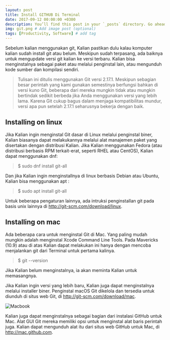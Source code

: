 ```yaml
---
layout: post
title: Install GITHUB Di Terminal
date: 2017-09-12 00:00:00 +0300
description: You’ll find this post in your `_posts` directory. Go ahead and edit it and re-build the site to see your changes. # Add post description (optional)
img: git.png # Add image post (optional)
tags: [Productivity, Software] # add tag
---
```


Sebelum kalian menggunakan git, Kalian pastikan dulu kalau komputer kalian sudah install git atau belum.
Meskipun sudah terpasang, ada baiknya untuk mengupdate versi git kalian ke versi terbaru. Kalian bisa menginstalnya sebagai paket atau melalui penginstal lain, atau mengunduh kode sumber dan kompilasi sendiri.

>Tulisan ini ditulis menggunakan Git versi 2.17.1. Meskipun sebagian besar perintah yang kami gunakan semestinya berfungsi bahkan di versi kuno Git, beberapa dari mereka mungkin tidak atau mungkin bertindak sedikit berbeda jika Anda menggunakan versi yang lebih lama. Karena Git cukup bagus dalam menjaga kompatibilitas mundur, versi apa pun setelah 2.17.1 seharusnya bekerja dengan baik.

## Installing on linux

Jika Kalian ingin menginstal Git dasar di Linux melalui penginstal biner, Kalian biasanya dapat melakukannya melalui alat manajemen paket yang disertakan dengan distribusi Kalian. Jika Kalian menggunakan Fedora (atau distribusi berbasis RPM terkait-erat, seperti RHEL atau CentOS), Kalian dapat menggunakan dnf:

>$ sudo dnf install git-all

Dan jika Kalian ingin menginstallnya di linux berbasis Debian atau Ubuntu, Kalian bisa menggunakan apt :

>$ sudo apt install git-all

Untuk beberapa pengaturan lainnya, ada intruksi penginstallan git pada basis unix lainnya di http://git-scm.com/download/linux.

## Installing on mac

Ada beberapa cara untuk menginstal Git di Mac. Yang paling mudah mungkin adalah menginstal Xcode Command Line Tools. Pada Mavericks (10.9) atau di atas Kalian dapat melakukan ini hanya dengan mencoba menjalankan git dari Terminal untuk pertama kalinya.

>$ git --version

Jika Kalian belum menginstalnya, ia akan meminta Kalian untuk memasangnya.

Jika Kalian ingin versi yang lebih baru, Kalian juga dapat menginstalnya melalui installer biner. Penginstal macOS Git dikelola dan tersedia untuk diunduh di situs web Git, di http://git-scm.com/download/mac.

![Macbook]({{site.baseurl}}/assets/img/git-osx-installer.png)

Kalian juga dapat menginstalnya sebagai bagian dari instalasi GitHub untuk Mac. Alat GUI Git mereka memiliki opsi untuk menginstal alat baris perintah juga. Kalian dapat mengunduh alat itu dari situs web GitHub untuk Mac, di http://mac.github.com.
